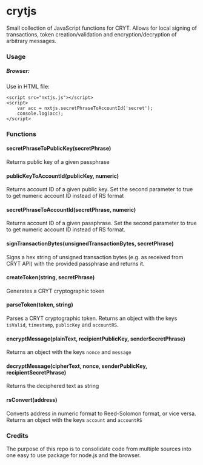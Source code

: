 # crytjs
Small collection of JavaScript functions for CRYT. Allows for local signing of transactions, token creation/validation and encryption/decryption of arbitrary messages.

### Usage    
##### Browser:

Use in HTML file:

    <script src="nxtjs.js"></script>
    <script>
        var acc = nxtjs.secretPhraseToAccountId('secret');
        console.log(acc);
    </script>

### Functions
#### secretPhraseToPublicKey(secretPhrase)
Returns public key of a given passphrase

#### publicKeyToAccountId(publicKey, numeric)
Returns account ID of a given public key. Set the second parameter to true to
get numeric account ID instead of RS format

#### secretPhraseToAccountId(secretPhrase, numeric)
Returns account ID of a given passphrase.  Set the second parameter to true to
get numeric account ID instead of RS format.

#### signTransactionBytes(unsignedTransactionBytes, secretPhrase)
Signs a hex string of unsigned transaction bytes (e.g. as received from CRYT API)
with the provided passphrase and returns it.

#### createToken(string, secretPhrase)
Generates a CRYT cryptographic token

#### parseToken(token, string)
Parses a CRYT cryptographic token. Returns an object with the keys `isValid`,
`timestamp`, `publicKey` and `accountRS`.

#### encryptMessage(plainText, recipientPublicKey, senderSecretPhrase)
Returns an object with the keys `nonce` and `message`

#### decryptMessage(cipherText, nonce, senderPublicKey, recipientSecretPhrase)
Returns the deciphered text as string

#### rsConvert(address)
Converts address in numeric format to Reed-Solomon format, or vice versa. Returns an object with the keys `account` and `accountRS`


### Credits
The purpose of this repo is to consolidate code from multiple sources into one easy to use package for node.js and the browser.
